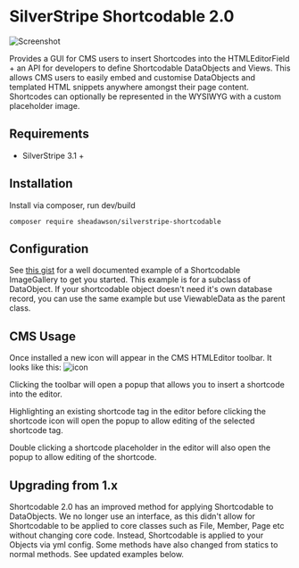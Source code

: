 # SilverStripe Shortcodable 2.0

![Screenshot](https://raw.github.com/sheadawson/silverstripe-shortcodable/master/images/screenshot.png)

Provides a GUI for CMS users to insert Shortcodes into the HTMLEditorField + an API for developers to define Shortcodable DataObjects and Views. This allows CMS users to easily embed and customise DataObjects and templated HTML snippets anywhere amongst their page content. Shortcodes can optionally be represented in the WYSIWYG with a custom placeholder image.

## Requirements
* SilverStripe 3.1 +

## Installation
Install via composer, run dev/build
```
composer require sheadawson/silverstripe-shortcodable
```

## Configuration
See [this gist](https://gist.github.com/sheadawson/12c5e5a2b42272bd90f703941450d677) for a well documented example of a Shortcodable ImageGallery to get you started. This example is for a subclass of DataObject. If your shortcodable object doesn't need it's own database record, you can use the same example but use ViewableData as the parent class.

## CMS Usage
Once installed a new icon will appear in the CMS HTMLEditor toolbar. It looks like this:
![icon](https://raw.github.com/sheadawson/silverstripe-shortcodable/master/images/shortcodable.png)

Clicking the toolbar will open a popup that allows you to insert a shortcode into the editor.

Highlighting an existing shortcode tag in the editor before clicking the shortcode icon will open the popup to allow editing of the selected shortcode tag.

Double clicking a shortcode placeholder in the editor will also open the popup to allow editing of the shortcode.

## Upgrading from 1.x
Shortcodable 2.0 has an improved method for applying Shortcodable to DataObjects. We no longer use an interface, as this didn't allow for Shortcodable to be applied to core classes such as File, Member, Page etc without changing core code. Instead, Shortcodable is applied to your Objects via yml config. Some methods have also changed from statics to normal methods. See updated examples below.

